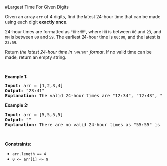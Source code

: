 #Largest Time For Given Digits
<p>Given an array <code>arr</code> of 4 digits, find the latest 24-hour time that can be made using each digit <strong>exactly once</strong>.</p>
<p>24-hour times are formatted as <code>"HH:MM"</code>, where <code>HH</code> is between <code>00</code> and <code>23</code>, and <code>MM</code> is between <code>00</code> and <code>59</code>. The earliest 24-hour time is <code>00:00</code>, and the latest is <code>23:59</code>.</p>
<p>Return <em>the latest 24-hour time in <code>"HH:MM"</code> format</em>. If no valid time can be made, return an empty string.</p>
<p> </p>
<p><strong class="example">Example 1:</strong></p>
<pre><strong>Input:</strong> arr = [1,2,3,4]
<strong>Output:</strong> "23:41"
<strong>Explanation:</strong> The valid 24-hour times are "12:34", "12:43", "13:24", "13:42", "14:23", "14:32", "21:34", "21:43", "23:14", and "23:41". Of these times, "23:41" is the latest.
</pre>
<p><strong class="example">Example 2:</strong></p>
<pre><strong>Input:</strong> arr = [5,5,5,5]
<strong>Output:</strong> ""
<strong>Explanation:</strong> There are no valid 24-hour times as "55:55" is not valid.
</pre>
<p> </p>
<p><strong>Constraints:</strong></p>
<ul>
<li><code>arr.length == 4</code></li>
<li><code>0 &lt;= arr[i] &lt;= 9</code></li>
</ul>
